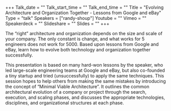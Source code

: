 +++
Talk_date = ""
Talk_start_time = ""
Talk_end_time = ""
Title = "Evolving Architecture and Organization Together - Lessons from Google and eBay"
Type = "talk"
Speakers = ["randy-shoup"]
Youtube = ""
Vimeo = ""
Speakerdeck = ""
Slideshare = ""
Slides = ""
+++

The “right” architecture and organization depends on the size and scale of your company. 
The only constant is change, and what works for 5 engineers does not work for 5000. 
Based upon lessons from Google and eBay, learn how to evolve both technology and 
organization together successfully.

This presentation is based on many hard-won lessons by the speaker, who led 
large-scale engineering teams at Google and eBay, but also co-founded a tiny 
startup and tried (unsuccessfully) to apply the same techniques. This session 
hopes to help others from making the same mistakes by introducing the concept 
of “Minimal Viable Architecture”. It outlines the common architectural evolution 
of a company or project through the search, execution, and scaling phases, and 
discusses the appropriate technologies, disciplines, and organizational structures 
at each phase.
